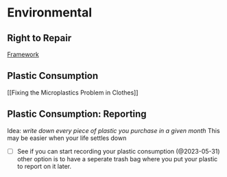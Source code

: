 # Environmental

## Right to Repair
[Framework](https://frame.work/)

## Plastic Consumption
[[Fixing the Microplastics Problem in Clothes]]

## Plastic Consumption: Reporting
Idea: *write down every piece of plastic you purchase in a given month*
This may be easier when your life settles down
- [ ] See if you can start recording your plastic consumption (@2023-05-31)
other option is to have a seperate trash bag where you put your plastic to report on it later.

